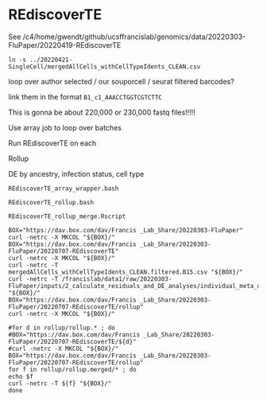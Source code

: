 
#	REdiscoverTE

See /c4/home/gwendt/github/ucsffrancislab/genomics/data/20220303-FluPaper/20220419-REdiscoverTE








`ln -s ../20220421-SingleCell/mergedAllCells_withCellTypeIdents_CLEAN.csv`


loop over author selected / our souporcell / seurat filtered barcodes?


link them in the format `B1_c1_AAACCTGGTCGTCTTC`

This is gonna be about 220,000 or 230,000 fastq files!!!!!



Use array job to loop over batches



Run REdiscoverTE on each

Rollup

DE by ancestry, infection status, cell type



```
REdiscoverTE_array_wrapper.bash

REdiscoverTE_rollup.bash

REdiscoverTE_rollup_merge.Rscript 
```






```
BOX="https://dav.box.com/dav/Francis _Lab_Share/20220303-FluPaper"
curl -netrc -X MKCOL "${BOX}/"
BOX="https://dav.box.com/dav/Francis _Lab_Share/20220303-FluPaper/20220707-REdiscoverTE"
curl -netrc -X MKCOL "${BOX}/"
curl -netrc -T mergedAllCells_withCellTypeIdents_CLEAN.filtered.B15.csv "${BOX}/"
curl -netrc -T /francislab/data1/raw/20220303-FluPaper/inputs/2_calculate_residuals_and_DE_analyses/individual_meta_data_for_GE_with_scaledCovars_with_CTC.txt "${BOX}/"
BOX="https://dav.box.com/dav/Francis _Lab_Share/20220303-FluPaper/20220707-REdiscoverTE/rollup"
curl -netrc -X MKCOL "${BOX}/"

#for d in rollup/rollup.* ; do
#BOX="https://dav.box.com/dav/Francis _Lab_Share/20220303-FluPaper/20220707-REdiscoverTE/${d}"
#curl -netrc -X MKCOL "${BOX}/"
BOX="https://dav.box.com/dav/Francis _Lab_Share/20220303-FluPaper/20220707-REdiscoverTE/rollup"
for f in rollup/rollup.merged/* ; do
echo $f
curl -netrc -T ${f} "${BOX}/"
done
```


